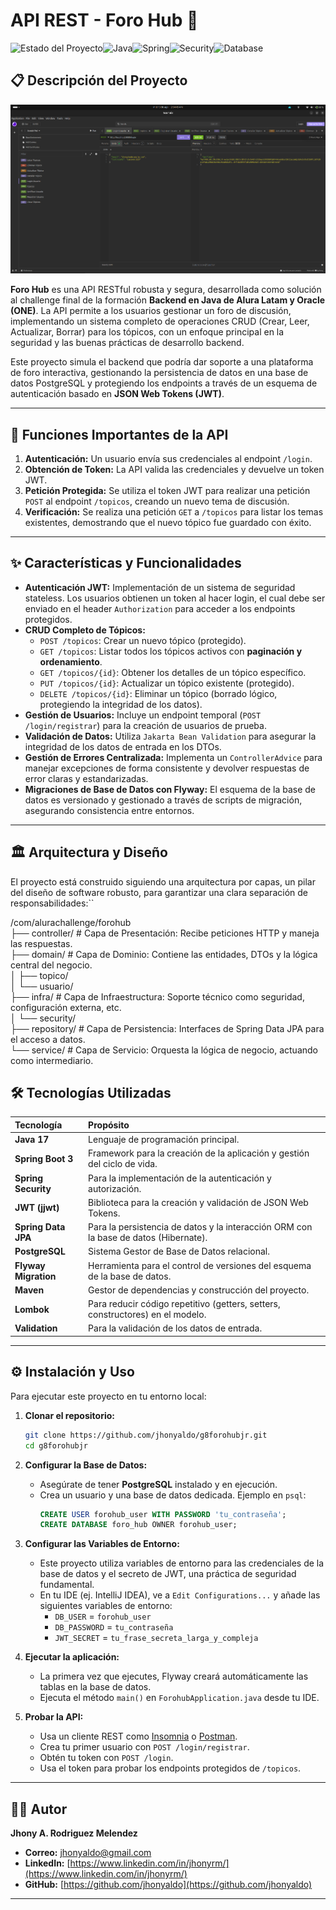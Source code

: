 #  API REST - Foro Hub 🚀

![Estado del Proyecto](https://img.shields.io/badge/status-finalizado-brightgreen)![Java](https://img.shields.io/badge/Java-17-007396?logo=java&logoColor=white)![Spring](https://img.shields.io/badge/Spring_Boot-3.x-6DB33F?logo=spring&logoColor=white)![Security](https://img.shields.io/badge/Security-JWT-blueviolet)![Database](https://img.shields.io/badge/PostgreSQL-16-336791?logo=postgresql&logoColor=white)

## 📋 Descripción del Proyecto

![Demostración de Foro Hub](assets/forohubjr.png)

**Foro Hub** es una API RESTful robusta y segura, desarrollada como solución al challenge final de la formación **Backend en Java de Alura Latam y Oracle (ONE)**. La API permite a los usuarios gestionar un foro de discusión, implementando un sistema completo de operaciones CRUD (Crear, Leer, Actualizar, Borrar) para los tópicos, con un enfoque principal en la seguridad y las buenas prácticas de desarrollo backend.

Este proyecto simula el backend que podría dar soporte a una plataforma de foro interactiva, gestionando la persistencia de datos en una base de datos PostgreSQL y protegiendo los endpoints a través de un esquema de autenticación basado en **JSON Web Tokens (JWT)**.

---

## 🎥 Funciones Importantes de la API


1.  **Autenticación:** Un usuario envía sus credenciales al endpoint `/login`.
2.  **Obtención de Token:** La API valida las credenciales y devuelve un token JWT.
3.  **Petición Protegida:** Se utiliza el token JWT para realizar una petición `POST` al endpoint `/topicos`, creando un nuevo tema de discusión.
4.  **Verificación:** Se realiza una petición `GET` a `/topicos` para listar los temas existentes, demostrando que el nuevo tópico fue guardado con éxito.

---

## ✨ Características y Funcionalidades

*   **Autenticación JWT:** Implementación de un sistema de seguridad stateless. Los usuarios obtienen un token al hacer login, el cual debe ser enviado en el header `Authorization` para acceder a los endpoints protegidos.
*   **CRUD Completo de Tópicos:**
    *   `POST /topicos`: Crear un nuevo tópico (protegido).
    *   `GET /topicos`: Listar todos los tópicos activos con **paginación y ordenamiento**.
    *   `GET /topicos/{id}`: Obtener los detalles de un tópico específico.
    *   `PUT /topicos/{id}`: Actualizar un tópico existente (protegido).
    *   `DELETE /topicos/{id}`: Eliminar un tópico (borrado lógico, protegiendo la integridad de los datos).
*   **Gestión de Usuarios:** Incluye un endpoint temporal (`POST /login/registrar`) para la creación de usuarios de prueba.
*   **Validación de Datos:** Utiliza `Jakarta Bean Validation` para asegurar la integridad de los datos de entrada en los DTOs.
*   **Gestión de Errores Centralizada:** Implementa un `ControllerAdvice` para manejar excepciones de forma consistente y devolver respuestas de error claras y estandarizadas.
*   **Migraciones de Base de Datos con Flyway:** El esquema de la base de datos es versionado y gestionado a través de scripts de migración, asegurando consistencia entre entornos.

---

## 🏛️ Arquitectura y Diseño

El proyecto está construido siguiendo una arquitectura por capas, un pilar del diseño de software robusto, para garantizar una clara separación de responsabilidades:``
  

/com/alurachallenge/forohub  
├── controller/ # Capa de Presentación: Recibe peticiones HTTP y maneja las respuestas.  
├── domain/ # Capa de Dominio: Contiene las entidades, DTOs y la lógica central del negocio.  
│ ├── topico/  
│ └── usuario/  
├── infra/ # Capa de Infraestructura: Soporte técnico como seguridad, configuración externa, etc.  
│ └── security/  
├── repository/ # Capa de Persistencia: Interfaces de Spring Data JPA para el acceso a datos.  
└── service/ # Capa de Servicio: Orquesta la lógica de negocio, actuando como intermediario.


## 🛠️ Tecnologías Utilizadas

| Tecnología | Propósito |
| :--- | :--- |
| **Java 17** | Lenguaje de programación principal. |
| **Spring Boot 3** | Framework para la creación de la aplicación y gestión del ciclo de vida. |
| **Spring Security** | Para la implementación de la autenticación y autorización. |
| **JWT (jjwt)** | Biblioteca para la creación y validación de JSON Web Tokens. |
| **Spring Data JPA** | Para la persistencia de datos y la interacción ORM con la base de datos (Hibernate). |
| **PostgreSQL** | Sistema Gestor de Base de Datos relacional. |
| **Flyway Migration**| Herramienta para el control de versiones del esquema de la base de datos. |
| **Maven** | Gestor de dependencias y construcción del proyecto. |
| **Lombok** | Para reducir código repetitivo (getters, setters, constructores) en el modelo. |
| **Validation** | Para la validación de los datos de entrada. |

---

## ⚙️ Instalación y Uso

Para ejecutar este proyecto en tu entorno local:

1.  **Clonar el repositorio:**
    ```bash
    git clone https://github.com/jhonyaldo/g8forohubjr.git
    cd g8forohubjr
    ```

2.  **Configurar la Base de Datos:**
    *   Asegúrate de tener **PostgreSQL** instalado y en ejecución.
    *   Crea un usuario y una base de datos dedicada. Ejemplo en `psql`:
        ```sql
        CREATE USER forohub_user WITH PASSWORD 'tu_contraseña';
        CREATE DATABASE foro_hub OWNER forohub_user;
        ```

3.  **Configurar las Variables de Entorno:**
    *   Este proyecto utiliza variables de entorno para las credenciales de la base de datos y el secreto de JWT, una práctica de seguridad fundamental.
    *   En tu IDE (ej. IntelliJ IDEA), ve a `Edit Configurations...` y añade las siguientes variables de entorno:
        *   `DB_USER` = `forohub_user`
        *   `DB_PASSWORD` = `tu_contraseña`
        *   `JWT_SECRET` = `tu_frase_secreta_larga_y_compleja`

4.  **Ejecutar la aplicación:**
    *   La primera vez que ejecutes, Flyway creará automáticamente las tablas en la base de datos.
    *   Ejecuta el método `main()` en `ForohubApplication.java` desde tu IDE.

5.  **Probar la API:**
    *   Usa un cliente REST como [Insomnia](https://insomnia.rest/) o [Postman](https://www.postman.com/).
    *   Crea tu primer usuario con `POST /login/registrar`.
    *   Obtén tu token con `POST /login`.
    *   Usa el token para probar los endpoints protegidos de `/topicos`.

---

## 👨‍💻 Autor

**Jhony A. Rodriguez Melendez**

*   **Correo:** [jhonyaldo@gmail.com](mailto:jhonyaldo@gmail.com)
*   **LinkedIn:** [https://www.linkedin.com/in/jhonyrm/](https://www.linkedin.com/in/jhonyrm/)
*   **GitHub:** [https://github.com/jhonyaldo](https://github.com/jhonyaldo)

---

